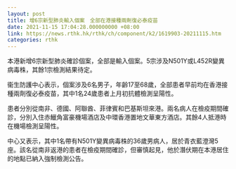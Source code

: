 ```yaml
---
layout: post
title: 增6宗新型肺炎輸入個案　全部在港接種兩劑復必泰疫苗
date: 2021-11-15 17:04:28.000000000 +08:00
link: https://news.rthk.hk/rthk/ch/component/k2/1619903-20211115.htm
categories: rthk
---
```


本港新增6宗新型肺炎確診個案，全部是輸入個案。5宗涉及N501Y或L452R變異病毒株，其餘1宗檢測結果待定。

衞生防護中心表示，個案涉及6名男子，年齡17至68歲，全部患者早前均在香港接種兩劑復必泰疫苗，其中1名24歲患者上月初抗體檢測呈陽性。

患者分別從南非、德國、阿聯酋、菲律賓和巴基斯坦來港。兩名病人在檢疫期間確診，分別入住赤鱲角富豪機場酒店及中環香港置地文華東方酒店。其餘4人抵港時在機場檢測呈陽性。

中心又表示，其中1名帶有N501Y變異病毒株的36歲男病人，居於青衣藍澄灣5座。該名從南非返港的患者在檢疫期間確診，但審慎起見，他於潛伏期在本港居住的地點已納入強制檢測公告。
